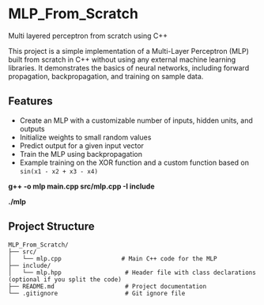 # MLP_From_Scratch
Multi layered perceptron from scratch using C++

This project is a simple implementation of a Multi-Layer Perceptron (MLP) built from scratch in C++ without using any external machine learning libraries. It demonstrates the basics of neural networks, including forward propagation, backpropagation, and training on sample data.

## Features

- Create an MLP with a customizable number of inputs, hidden units, and outputs
- Initialize weights to small random values
- Predict output for a given input vector
- Train the MLP using backpropagation
- Example training on the XOR function and a custom function based on `sin(x1 - x2 + x3 - x4)`

**g++ -o mlp main.cpp src/mlp.cpp -I include**

**./mlp**

## Project Structure

```
MLP_From_Scratch/
├── src/
│   └── mlp.cpp                 # Main C++ code for the MLP
├── include/
│   └── mlp.hpp                  # Header file with class declarations (optional if you split the code)
├── README.md                    # Project documentation
└── .gitignore                   # Git ignore file


